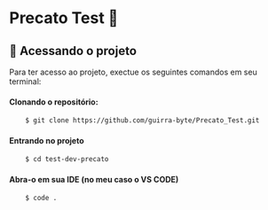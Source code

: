 # Precato Test 💎

## 📂  Acessando o projeto

Para ter acesso ao projeto, exectue os seguintes comandos em seu terminal:


#### Clonando o repositório:

```bash
    $ git clone https://github.com/guirra-byte/Precato_Test.git
```

#### Entrando no projeto

```bash
    $ cd test-dev-precato
```

#### Abra-o em sua IDE (no meu caso o VS CODE)

```bash
    $ code .
```
